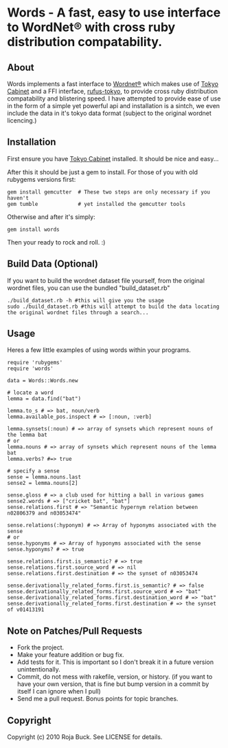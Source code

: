 # Words - A fast, easy to use interface to WordNet® with cross ruby distribution compatability. #

## About ##

Words implements a fast interface to [Wordnet®](http://wordnet.princeton.edu) which makes use of [Tokyo Cabinet](http://1978th.net/tokyocabinet/) and a FFI interface, [rufus-tokyo](http://github.com/jmettraux/rufus-tokyo), to provide cross ruby distribution compatability and blistering speed. I have attempted to provide ease of use in the form of a simple yet powerful api and installation is a sintch, we even include the data in it's tokyo data format (subject to the original wordnet licencing.)

## Installation ##

First ensure you have [Tokyo Cabinet](http://1978th.net/tokyocabinet/) installed. It should be nice and easy...

After this it should be just a gem to install. For those of you with old rubygems versions first:

    gem install gemcutter  # These two steps are only necessary if you haven't
    gem tumble             # yet installed the gemcutter tools
    
Otherwise and after it's simply:

	gem install words
	
Then your ready to rock and roll. :)

## Build Data (Optional) ##

If you want to build the wordnet dataset file yourself, from the original wordnet files, you can use the bundled "build_dataset.rb"

	./build_dataset.rb -h #this will give you the usage
	sudo ./build_dataset.rb #this will attempt to build the data locating the original wordnet files through a search...

## Usage ##

Heres a few little examples of using words within your programs.


    require 'rubygems'
    require 'words'
    
    data = Words::Words.new
    
    # locate a word
    lemma = data.find("bat")
    
    lemma.to_s # => bat, noun/verb
    lemma.available_pos.inspect # => [:noun, :verb]
    
    lemma.synsets(:noun) # => array of synsets which represent nouns of the lemma bat
    # or
    lemma.nouns # => array of synsets which represent nouns of the lemma bat
    lemma.verbs? #=> true
    
    # specify a sense
    sense = lemma.nouns.last
    sense2 = lemma.nouns[2]
    
    sense.gloss # => a club used for hitting a ball in various games
    sense2.words # => ["cricket bat", "bat"]
    sense.relations.first # => "Semantic hypernym relation between n02806379 and n03053474"

    sense.relations(:hyponym) # => Array of hyponyms associated with the sense
    # or
    sense.hyponyms # => Array of hyponyms associated with the sense
    sense.hyponyms? # => true
    
    sense.relations.first.is_semantic? # => true
    sense.relations.first.source_word # => nil
    sense.relations.first.destination # => the synset of n03053474
    
    sense.derivationally_related_forms.first.is_semantic? # => false
    sense.derivationally_related_forms.first.source_word # => "bat"
    sense.derivationally_related_forms.first.destination_word # => "bat"
    sense.derivationally_related_forms.first.destination # => the synset of v01413191
        

## Note on Patches/Pull Requests ##
 
* Fork the project.
* Make your feature addition or bug fix.
* Add tests for it. This is important so I don't break it in a
  future version unintentionally.
* Commit, do not mess with rakefile, version, or history.
  (if you want to have your own version, that is fine but bump version in a commit by itself I can ignore when I pull)
* Send me a pull request. Bonus points for topic branches.

## Copyright ##

Copyright (c) 2010 Roja Buck. See LICENSE for details.
